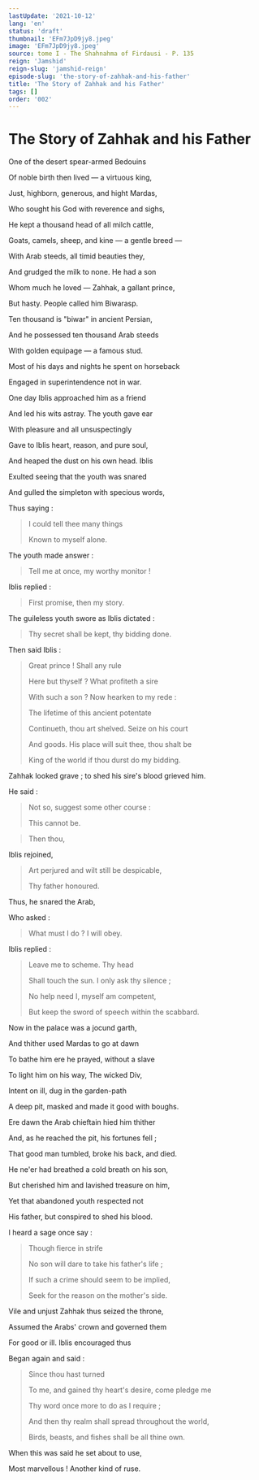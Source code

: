 ```yaml
---
lastUpdate: '2021-10-12'
lang: 'en'
status: 'draft'
thumbnail: 'EFm7JpD9jy8.jpeg'
image: 'EFm7JpD9jy8.jpeg'
source: tome I - The Shahnahma of Firdausi - P. 135
reign: 'Jamshid'
reign-slug: 'jamshid-reign'
episode-slug: 'the-story-of-zahhak-and-his-father'
title: 'The Story of Zahhak and his Father'
tags: []
order: '002'
---
```


<!-- LTeX: language=en -->

# The Story of Zahhak and his Father

One of the desert spear-armed Bedouins

Of noble birth then lived — a virtuous king,

Just, highborn, generous, and hight Mardas,

Who sought his God with reverence and sighs,

He kept a thousand head of all milch cattle,

Goats, camels, sheep, and kine — a gentle breed —

With Arab steeds, all timid beauties they,

And grudged the milk to none. He had a son

Whom much he loved — Zahhak, a gallant prince,

But hasty. People called him Biwarasp.

Ten thousand is "biwar" in ancient Persian,

And he possessed ten thousand Arab steeds

With golden equipage — a famous stud.

Most of his days and nights he spent on horseback

Engaged in superintendence not in war.

One day Iblis approached him as a friend

And led his wits astray. The youth gave ear

With pleasure and all unsuspectingly

Gave to Iblis heart, reason, and pure soul,

And heaped the dust on his own head. Iblis

Exulted seeing that the youth was snared

And gulled the simpleton with specious words,

Thus saying :

> I could tell thee many things
>
> Known to myself alone.

The youth made answer :

> Tell me at once, my worthy monitor !

Iblis replied :

> First promise, then my story.

The guileless youth swore as Iblis dictated :

> Thy secret shall be kept, thy bidding done.

Then said Iblis :

> Great prince ! Shall any rule
>
> Here but thyself ? What profiteth a sire
>
> With such a son ? Now hearken to my rede :
>
> The lifetime of this ancient potentate
>
> Continueth, thou art shelved. Seize on his court
>
> And goods. His place will suit thee, thou shalt be
>
> King of the world if thou durst do my bidding.

Zahhak looked grave ; to shed his sire's blood grieved him.

He said :

> Not so, suggest some other course :
>
> This cannot be.

> Then thou,

Iblis rejoined,

> Art perjured and wilt still be despicable,
>
> Thy father honoured.

Thus, he snared the Arab,

Who asked :

> What must I do ? I will obey.

Iblis replied :

> Leave me to scheme. Thy head
>
> Shall touch the sun. I only ask thy silence ;
>
> No help need I, myself am competent,
>
> But keep the sword of speech within the scabbard.

Now in the palace was a jocund garth,

And thither used Mardas to go at dawn

To bathe him ere he prayed, without a slave

To light him on his way, The wicked Div,

Intent on ill, dug in the garden-path

A deep pit, masked and made it good with boughs.

Ere dawn the Arab chieftain hied him thither

And, as he reached the pit, his fortunes fell ;

That good man tumbled, broke his back, and died.

He ne'er had breathed a cold breath on his son,

But cherished him and lavished treasure on him,

Yet that abandoned youth respected not

His father, but conspired to shed his blood.

I heard a sage once say :

> Though fierce in strife
>
> No son will dare to take his father's life ;
>
> If such a crime should seem to be implied,
>
> Seek for the reason on the mother's side.

Vile and unjust Zahhak thus seized the throne,

Assumed the Arabs' crown and governed them

For good or ill. Iblis encouraged thus

Began again and said :

> Since thou hast turned
>
> To me, and gained thy heart's desire, come pledge me
>
> Thy word once more to do as I require ;
>
> And then thy realm shall spread throughout the world,
>
> Birds, beasts, and fishes shall be all thine own.

When this was said he set about to use,

Most marvellous ! Another kind of ruse.
